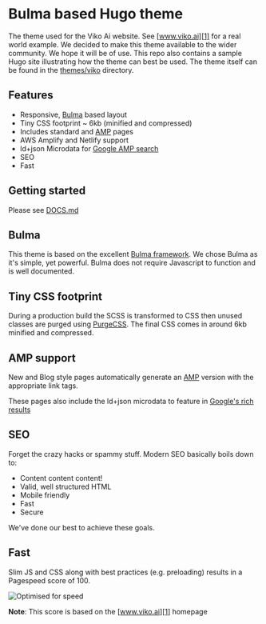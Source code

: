 # Bulma based Hugo theme

The theme used for the Viko Ai website. See [www.viko.ai][1] for a real world example. We decided to make this
theme available to the wider community. We hope it will be of use. This repo also contains a sample Hugo site 
illustrating how the theme can best be used. The theme itself can be found in the [themes/viko](themes/viko) directory.

## Features

* Responsive, [Bulma][2] based layout
* Tiny CSS footprint ~ 6kb (minified and compressed)
* Includes standard and [AMP][4] pages
* AWS Amplify and Netlify support
* ld+json Microdata for [Google AMP search][5]
* SEO
* Fast

## Getting started

Please see [DOCS.md](DOCS.md)

## Bulma

This theme is based on the excellent [Bulma framework][2]. We chose Bulma as it's simple, yet powerful. Bulma does not
require Javascript to function and is well documented.

## Tiny CSS footprint

During a production build the SCSS is transformed to CSS then unused classes are purged using [PurgeCSS][3]. 
The final CSS comes in around 6kb minified and compressed.

## AMP support

New and Blog style pages automatically generate an [AMP][4] version with the appropriate link tags. 

These pages also include the ld+json microdata to feature in [Google's rich results][5]

## SEO

Forget the crazy hacks or spammy stuff. Modern SEO basically boils down to:

* Content content content!
* Valid, well structured HTML
* Mobile friendly
* Fast
* Secure

We've done our best to achieve these goals.

## Fast

Slim JS and CSS along with best practices (e.g. preloading) results in a Pagespeed score of 100. 

![Optimised for speed](https://viko-assets.s3.eu-west-2.amazonaws.com/google-pagespeed-report.png)

**Note**: This score is based on the [www.viko.ai][1] homepage

[1]: https://www.viko.ai
[2]: https://bulma.io
[3]: https://purgecss.com
[4]: https://amp.dev
[5]: https://developers.google.com/search/docs/guides/about-amp